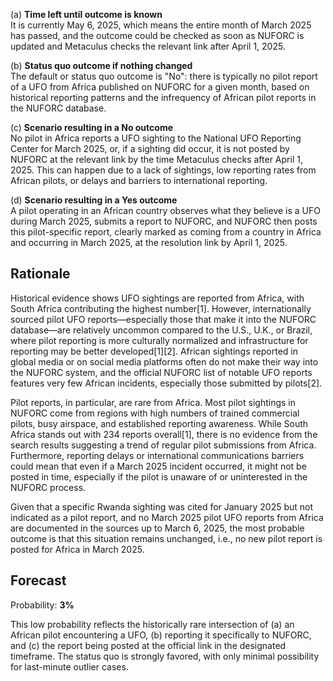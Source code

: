 (a) **Time left until outcome is known**  
It is currently May 6, 2025, which means the entire month of March 2025 has passed, and the outcome could be checked as soon as NUFORC is updated and Metaculus checks the relevant link after April 1, 2025.

(b) **Status quo outcome if nothing changed**  
The default or status quo outcome is "No": there is typically no pilot report of a UFO from Africa published on NUFORC for a given month, based on historical reporting patterns and the infrequency of African pilot reports in the NUFORC database.

(c) **Scenario resulting in a No outcome**  
No pilot in Africa reports a UFO sighting to the National UFO Reporting Center for March 2025, or, if a sighting did occur, it is not posted by NUFORC at the relevant link by the time Metaculus checks after April 1, 2025. This can happen due to a lack of sightings, low reporting rates from African pilots, or delays and barriers to international reporting.

(d) **Scenario resulting in a Yes outcome**  
A pilot operating in an African country observes what they believe is a UFO during March 2025, submits a report to NUFORC, and NUFORC then posts this pilot-specific report, clearly marked as coming from a country in Africa and occurring in March 2025, at the resolution link by April 1, 2025.

## Rationale

Historical evidence shows UFO sightings are reported from Africa, with South Africa contributing the highest number[1]. However, internationally sourced pilot UFO reports—especially those that make it into the NUFORC database—are relatively uncommon compared to the U.S., U.K., or Brazil, where pilot reporting is more culturally normalized and infrastructure for reporting may be better developed[1][2]. African sightings reported in global media or on social media platforms often do not make their way into the NUFORC system, and the official NUFORC list of notable UFO reports features very few African incidents, especially those submitted by pilots[2].

Pilot reports, in particular, are rare from Africa. Most pilot sightings in NUFORC come from regions with high numbers of trained commercial pilots, busy airspace, and established reporting awareness. While South Africa stands out with 234 reports overall[1], there is no evidence from the search results suggesting a trend of regular pilot submissions from Africa. Furthermore, reporting delays or international communications barriers could mean that even if a March 2025 incident occurred, it might not be posted in time, especially if the pilot is unaware of or uninterested in the NUFORC process.

Given that a specific Rwanda sighting was cited for January 2025 but not indicated as a pilot report, and no March 2025 pilot UFO reports from Africa are documented in the sources up to March 6, 2025, the most probable outcome is that this situation remains unchanged, i.e., no new pilot report is posted for Africa in March 2025.

## Forecast

Probability: **3%**

This low probability reflects the historically rare intersection of (a) an African pilot encountering a UFO, (b) reporting it specifically to NUFORC, and (c) the report being posted at the official link in the designated timeframe. The status quo is strongly favored, with only minimal possibility for last-minute outlier cases.